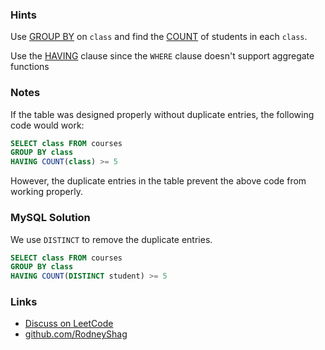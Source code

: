 ### Hints

Use [GROUP BY](https://www.w3schools.com/sql/sql_groupby.asp) on `class` and find the [COUNT](https://www.w3schools.com/sql/sql_count_avg_sum.asp) of students in each `class`.

Use the [HAVING](https://www.w3schools.com/sql/sql_having.asp) clause since the `WHERE` clause doesn't support aggregate functions

### Notes

If the table was designed properly without duplicate entries, the following code would work:

```sql
SELECT class FROM courses
GROUP BY class
HAVING COUNT(class) >= 5
```

However, the duplicate entries in the table prevent the above code from working properly.

### MySQL Solution

We use `DISTINCT` to remove the duplicate entries.

```sql
SELECT class FROM courses
GROUP BY class
HAVING COUNT(DISTINCT student) >= 5
```

### Links

- [Discuss on LeetCode](https://leetcode.com/problems/classes-more-than-5-students/discuss/393736)
- [github.com/RodneyShag](https://github.com/RodneyShag)
